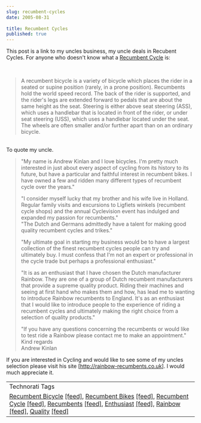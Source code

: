 ```yaml
---
slug: recumbent-cycles
date: 2005-08-31
 
title: Recumbent Cycles
published: true
---
```

This post is a link to my uncles business, my uncle deals in Recubent Cycles. For anyone who doesn't know what a <a href="http://en.wikipedia.org/wiki/Recumbent" rel="tag">Recumbent Cycle</a> is:<p /><br /><blockquote class="posterous_medium_quote">A recumbent bicycle is a variety of bicycle which places the rider in a seated or supine position (rarely, in a prone position). Recumbents hold the world speed record. The back of the rider is supported, and the rider's legs are extended forward to pedals that are about the same height as the seat. Steering is either above seat steering (ASS), which uses a handlebar that is located in front of the rider, or under seat steering (USS), which uses a handlebar located under the seat. The wheels are often smaller and/or further apart than on an ordinary bicycle.</blockquote><br />To quote my uncle.<p /><blockquote>"My name is Andrew Kinlan and I love bicycles. I'm pretty much interested in just about every aspect of cycling from its history to its future, but have a particular and faithful interest in recumbent bikes. I have owned a few and ridden many different types of recumbent cycle over the years."<p />"I consider myself lucky that my brother and his wife live in Holland. Regular family visits and excursions to Ligfiets winkels (recumbent cycle shops) and the annual Cyclevision event has indulged and expanded my passion for recumbents."<br />"The Dutch and Germans admittedly have a talent for making good quality recumbent cycles and trikes."<p />"My ultimate goal in starting my business would be to have a largest collection of the finest recumbent cycles people can try and ultimately buy. I must confess that I'm not an expert or professional in the cycle trade but perhaps a professional enthusiast."<p />"It is as an enthusiast that I have chosen the Dutch manufacturer Rainbow. They are one of a group of Dutch recumbent manufacturers that provide a supreme quality product. Riding their machines and seeing at first hand who makes them and how, has lead me to wanting to introduce Rainbow recumbents to England. It's as an enthusiast that I would like to introduce people to the experience of riding a recumbent cycles and ultimately making the right choice from a selection of quality products."<p />"If you have any questions concerning the recumbents or would like to test ride a Rainbow please contact me to make an appointment."<br />Kind regards<br />Andrew Kinlan</blockquote><p />If you are interested in Cycling and would like to see some of my uncles selection please visit his site [<a href="http://rainbow-recumbents.co.uk">http://rainbow-recumbents.co.uk</a>]. I would much appreciate it.<p /><table class="TechnoratiHead TagHeader">
<tr><td>Technorati Tags</td></tr>
<tr class="Technorati"><td>
<a href="https://paul.kinlan.me/tags/Recumbent%20Bicycle" class="Tag" rel="tag">Recumbent Bicycle</a> <a href="http://feeds.technorati.com/feed/posts/tag/Recumbent%20Bicycle" class="Tag">[feed]</a>, <a href="https://paul.kinlan.me/tags/Recumbent%20Bikes" class="Tag" rel="tag">Recumbent Bikes</a> <a href="http://feeds.technorati.com/feed/posts/tag/Recumbent%20Bikes" class="Tag">[feed]</a>, <a href="https://paul.kinlan.me/tags/Recumbent%20Cycle" class="Tag" rel="tag">Recumbent Cycle</a> <a href="http://feeds.technorati.com/feed/posts/tag/Recumbent%20Cycle" class="Tag">[feed]</a>, <a href="https://paul.kinlan.me/tags/Recumbents" class="Tag" rel="tag">Recumbents</a> <a href="http://feeds.technorati.com/feed/posts/tag/Recumbents" class="Tag">[feed]</a>, <a href="https://paul.kinlan.me/tags/Enthusiast" class="Tag" rel="tag">Enthusiast</a> <a href="http://feeds.technorati.com/feed/posts/tag/Enthusiast" class="Tag">[feed]</a>, <a href="https://paul.kinlan.me/tags/Rainbow" class="Tag" rel="tag">Rainbow</a> <a href="http://feeds.technorati.com/feed/posts/tag/Rainbow" class="Tag">[feed]</a>, <a href="https://paul.kinlan.me/tags/Quality" class="Tag" rel="tag">Quality</a> <a href="http://feeds.technorati.com/feed/posts/tag/Quality" class="Tag">[feed]</a>
</td></tr>
</table><div class="blogger-post-footer"><img class="posterous_download_image" src="https://blogger.googleusercontent.com/tracker/8109338-112549410836849795?l=www.kinlan.co.uk%2Findex.html" height="1" alt="" width="1" /></div>

